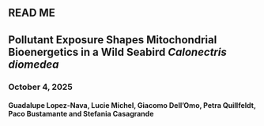 ## READ ME 
## Pollutant Exposure Shapes Mitochondrial Bioenergetics in a Wild Seabird *Calonectris diomedea*
### October 4, 2025
#### Guadalupe Lopez-Nava, Lucie Michel, Giacomo Dell’Omo, Petra Quillfeldt, Paco Bustamante and Stefania Casagrande
